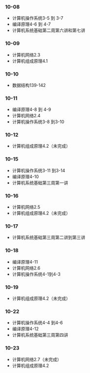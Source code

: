 ### 10-08
* 计算机操作系统3-5 到 3-7
* 编译原理4-6 到 4-7
* 计算机系统基础第二周第六讲和第七讲
### 10-09
* 计算机网络2.3
* 计算机组成原理4.1
### 10-10
* 数据结构139-142
### 10-11
* 编译原理4-8 到 4-9
* 计算机网络2.4
* 计算机操作系统3-8 到3-10
### 10-12
* 计算机组成原理4.2（未完成）
### 10-15
* 计算机操作系统3-11 到3-14
* 编译原理4-10
* 计算机系统基础第三周第一讲
### 10-16
* 计算机网络2.5
* 计算机组成原理4.2（未完成）
### 10-17
* 计算机系统基础第三周第二讲到第三讲
### 10-18
* 编译原理4-11
* 计算机网络2.6
* 计算机操作系统4-1到4-3
### 10-19
* 计算机组成原理4.2（未完成）
### 10-22
* 计算机操作系统4-4 到4-6
* 编译原理4-12
* 计算机系统基础第三周第四讲
### 10-23
* 计算机网络2.7（未完成）
* 计算机组成原理4.2